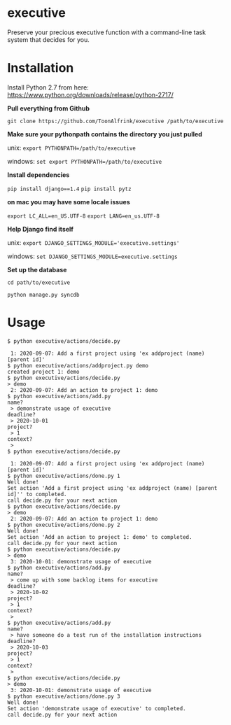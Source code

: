 executive
=========

Preserve your precious executive function with a command-line task system that decides for you.

**Installation**
=========

Install Python 2.7 from here: https://www.python.org/downloads/release/python-2717/

**Pull everything from Github**

`git clone https://github.com/ToonAlfrink/executive /path/to/executive`

**Make sure your pythonpath contains the directory you just pulled**

unix: `export PYTHONPATH=/path/to/executive`

windows: `set export PYTHONPATH=/path/to/executive`

**Install dependencies**

`pip install django==1.4`
`pip install pytz`

**on mac you may have some locale issues**

  `export LC_ALL=en_US.UTF-8`
  `export LANG=en_us.UTF-8`
  
**Help Django find itself**

unix: `export DJANGO_SETTINGS_MODULE='executive.settings'`

windows: `set DJANGO_SETTINGS_MODULE=executive.settings`

**Set up the database**

`cd path/to/executive`

`python manage.py syncdb`

**Usage**
=========

```
$ python executive/actions/decide.py
 
 1: 2020-09-07: Add a first project using 'ex addproject (name) [parent id]'
$ python executive/actions/addproject.py demo
created project 1: demo
$ python executive/actions/decide.py
> demo 
 2: 2020-09-07: Add an action to project 1: demo
$ python executive/actions/add.py
name? 
 > demonstrate usage of executive
deadline? 
 > 2020-10-01
project? 
 > 1
context? 
 > 
$ python executive/actions/decide.py
 
 1: 2020-09-07: Add a first project using 'ex addproject (name) [parent id]'
$ python executive/actions/done.py 1
Well done!
Set action 'Add a first project using 'ex addproject (name) [parent id]'' to completed.
call decide.py for your next action
$ python executive/actions/decide.py
> demo 
 2: 2020-09-07: Add an action to project 1: demo
$ python executive/actions/done.py 2
Well done!
Set action 'Add an action to project 1: demo' to completed.
call decide.py for your next action
$ python executive/actions/decide.py
> demo 
 3: 2020-10-01: demonstrate usage of executive
$ python executive/actions/add.py
name? 
 > come up with some backlog items for executive
deadline? 
 > 2020-10-02
project? 
 > 1
context? 
 > 
$ python executive/actions/add.py
name? 
 > have someone do a test run of the installation instructions
deadline? 
 > 2020-10-03
project? 
 > 1
context? 
 > 
$ python executive/actions/decide.py
> demo 
 3: 2020-10-01: demonstrate usage of executive
$ python executive/actions/done.py 3
Well done!
Set action 'demonstrate usage of executive' to completed.
call decide.py for your next action
```



